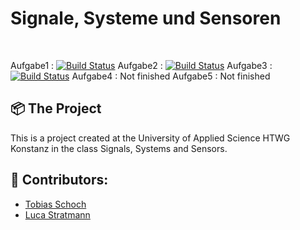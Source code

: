 <h1 align="left">
  Signale, Systeme und Sensoren
</h1>
<br>

Aufgabe1 : [![Build Status](https://travis-ci.org/Tobias-Schoch/Uno.svg?branch=master)](https://travis-ci.org/Tobias-Schoch/Uno)
Aufgabe2 : [![Build Status](https://travis-ci.org/Tobias-Schoch/Uno.svg?branch=master)](https://travis-ci.org/Tobias-Schoch/Uno) 
Aufgabe3 : [![Build Status](https://travis-ci.org/Tobias-Schoch/Uno.svg?branch=master)](https://travis-ci.org/Tobias-Schoch/Uno) 
Aufgabe4 : Not finished
Aufgabe5 : Not finished
<br>

## 📦 The Project

This is a project created at the University of Applied Science HTWG Konstanz in the class Signals, Systems and Sensors. 
<br>

## 🐧 Contributors:

* [Tobias Schoch](https://github.com/tobias-schoch)
* [Luca Stratmann](https://github.com/m1negam3)

<br>
